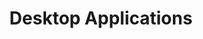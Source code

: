 ---
sidebar_position: 6
title: "Desktop Applications"
sidebar_label: "Desktop Applications"
description: "Install user applications in Debian environments - setup productivity software, multimedia applications, graphics tools, and desktop utilities for enhanced user experience."
keywords:
  - "debian desktop applications"
  - "user applications"
  - "productivity software"
  - "multimedia applications"
  - "desktop software"
tags:
  - debian
  - desktop-applications
  - user-applications
  - productivity-software
  - desktop-software
slug: /linux/debian/software/desktop-applications
---